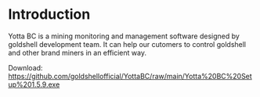 # Introduction
Yotta BC is a mining monitoring and management software designed by goldshell development team.
It can help our cutomers to control goldshell and other brand miners in an efficient way.

Download: https://github.com/goldshellofficial/YottaBC/raw/main/Yotta%20BC%20Setup%201.5.9.exe
